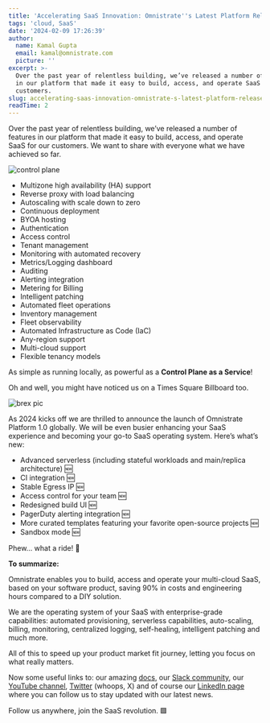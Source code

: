 ```yaml
---
title: 'Accelerating SaaS Innovation: Omnistrate''s Latest Platform Release'
tags: 'cloud, SaaS'
date: '2024-02-09 17:26:39'
author:
  name: Kamal Gupta
  email: kamal@omnistrate.com
  picture: ''
excerpt: >-
  Over the past year of relentless building, we’ve released a number of features
  in our platform that made it easy to build, access, and operate SaaS for our
  customers.
slug: accelerating-saas-innovation-omnistrate-s-latest-platform-release
readTime: 2
---
```


Over the past year of relentless building, we’ve released a number of features in our platform that made it easy to build, access, and operate SaaS for our customers. We want to share with everyone what we have achieved so far.

![control plane][1]

- Multizone high availability (HA) support
- Reverse proxy with load balancing
- Autoscaling with scale down to zero
- Continuous deployment
- BYOA hosting
- Authentication
- Access control
- Tenant management
- Monitoring with automated recovery
- Metrics/Logging dashboard
- Auditing
- Alerting integration
- Metering for Billing
- Intelligent patching
- Automated fleet operations
- Inventory management
- Fleet observability
- Automated Infrastructure as Code (IaC)
- Any-region support
- Multi-cloud support
- Flexible tenancy models

As simple as running locally, as powerful as a **Control Plane as a Service**!

Oh and well, you might have noticed us on a Times Square Billboard too.

![brex pic][2]

As 2024 kicks off we are thrilled to announce the launch of Omnistrate Platform 1.0 globally.
We will be even busier enhancing your SaaS experience and becoming your go-to SaaS operating system.
Here’s what’s new:

- Advanced serverless (including stateful workloads and main/replica architecture) 🆕
- CI integration 🆕
- Stable Egress IP 🆕
- Access control for your team 🆕
- Redesigned build UI 🆕
- PagerDuty alerting integration 🆕
- More curated templates featuring your favorite open-source projects  🆕
- Sandbox mode 🆕

Phew… what a ride! 🤠

**To summarize:**

Omnistrate enables you to build, access and operate your multi-cloud SaaS, based on your software product, saving 90% in costs and engineering hours compared to a DIY solution.

We are the operating system of your SaaS with enterprise-grade capabilities: automated provisioning, serverless capabilities, auto-scaling, billing, monitoring, centralized logging, self-healing, intelligent patching and much more.

All of this to speed up your product market fit journey, letting you focus on what really matters.

Now some useful links to: our amazing [docs][3], our [Slack community][4], our [YouTube channel][5], [Twitter][6] (whoops, X) and of course our [LinkedIn page][7] where you can follow us to stay updated with our latest news.

Follow us anywhere, join the SaaS revolution. 🟩

  [1]: https://drive.google.com/thumbnail?id=1YukYUsUU1z0uQRG_IbjyIuWHuxrwtaKV&sz=w720
  [2]: https://drive.google.com/thumbnail?id=1-tYK2VWuAsOeWu2iCvt4hZJ6peIlrCtp&sz=w720
  [3]: http://docs.omnistrate.com
  [4]: https://join.slack.com/t/cloudnative-u5h1399/shared_invite/zt-1qf3cgi37-lCV1vKJlrBioqGuVjKBtyw
  [5]: https://www.youtube.com/@omnistrate-yt
  [6]: https://twitter.com/@omnistrate
  [7]: https://www.linkedin.com/company/omnistrate/
